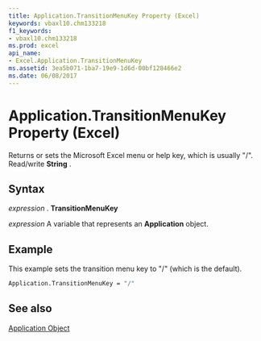 ```yaml
---
title: Application.TransitionMenuKey Property (Excel)
keywords: vbaxl10.chm133218
f1_keywords:
- vbaxl10.chm133218
ms.prod: excel
api_name:
- Excel.Application.TransitionMenuKey
ms.assetid: 3ea5b071-1ba7-19e9-1d6d-00bf128466e2
ms.date: 06/08/2017
---
```



# Application.TransitionMenuKey Property (Excel)

Returns or sets the Microsoft Excel menu or help key, which is usually "/". Read/write  **String** .


## Syntax

 _expression_ . **TransitionMenuKey**

 _expression_ A variable that represents an **Application** object.


## Example

This example sets the transition menu key to "/" (which is the default).


```vb
Application.TransitionMenuKey = "/"
```


## See also


[Application Object](Excel.Application(objec).md)

